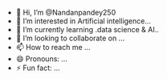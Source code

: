 - 👋 Hi, I’m @Nandanpandey250
- 👀 I’m interested in Artificial  intelligence...
- 🌱 I’m currently learning .data science & AI..
- 💞️ I’m looking to collaborate on ...
- 📫 How to reach me ...
- 😄 Pronouns: ...
- ⚡ Fun fact: ...

<!---
Nandanpandey250/Nandanpandey250 is a ✨ special ✨ repository because its `README.md` (this file) appears on your GitHub profile.
You can click the Preview link to take a look at your changes.
--->
